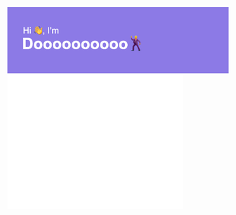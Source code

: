 ![Header](./header_image.png)
<img align="center" src="/github-metrics.svg" alt="Metrics" width="400">
